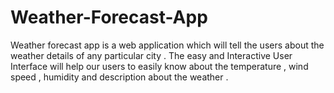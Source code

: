 # Weather-Forecast-App
Weather forecast app is a web application which will tell the users about the weather details of any particular city . The easy and Interactive User Interface will help our users to easily know about the temperature , wind speed , humidity and description about the weather .
